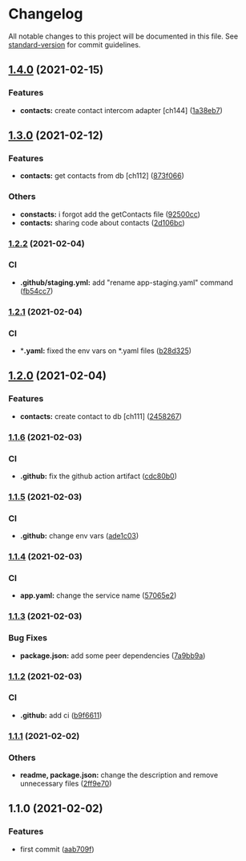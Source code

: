 # Changelog

All notable changes to this project will be documented in this file. See [standard-version](https://github.com/conventional-changelog/standard-version) for commit guidelines.

## [1.4.0](https://github.com/brucegroverlee/moregooder-backend/compare/v1.3.0...v1.4.0) (2021-02-15)


### Features

* **contacts:** create contact intercom adapter [ch144] ([1a38eb7](https://github.com/brucegroverlee/moregooder-backend/commit/1a38eb7cc2860099adda655d459d18725f0cf5ba))

## [1.3.0](https://github.com/brucegroverlee/moregooder-backend/compare/v1.2.2...v1.3.0) (2021-02-12)


### Features

* **contacts:** get contacts from db [ch112] ([873f066](https://github.com/brucegroverlee/moregooder-backend/commit/873f066e82315d2107ac40137664b12f5f855509))


### Others

* **constacts:** i forgot add the getContacts file ([92500cc](https://github.com/brucegroverlee/moregooder-backend/commit/92500cc03fc5b6a4ce466536300fbf12f00277fe))
* **contacts:** sharing code about contacts ([2d106bc](https://github.com/brucegroverlee/moregooder-backend/commit/2d106bca60bbbc6b281fbd6aa022036633977c39))

### [1.2.2](https://github.com/brucegroverlee/moregooder-backend/compare/v1.2.1...v1.2.2) (2021-02-04)


### CI

* **.github/staging.yml:** add "rename app-staging.yaml" command ([fb54cc7](https://github.com/brucegroverlee/moregooder-backend/commit/fb54cc780abde2ab4b0c19f3f1f3b45454324088))

### [1.2.1](https://github.com/brucegroverlee/moregooder-backend/compare/v1.2.0...v1.2.1) (2021-02-04)


### CI

* ***.yaml:** fixed the env vars on *.yaml files ([b28d325](https://github.com/brucegroverlee/moregooder-backend/commit/b28d325d49cd2b3006086f1b608225fb6ec7288c))

## [1.2.0](https://github.com/brucegroverlee/moregooder-backend/compare/v1.1.6...v1.2.0) (2021-02-04)


### Features

* **contacts:** create contact to db [ch111] ([2458267](https://github.com/brucegroverlee/moregooder-backend/commit/2458267a2769584d1ba1c337bb49d1dc0a62b09d))

### [1.1.6](https://github.com/brucegroverlee/moregooder-backend/compare/v1.1.5...v1.1.6) (2021-02-03)


### CI

* **.github:** fix the github action artifact ([cdc80b0](https://github.com/brucegroverlee/moregooder-backend/commit/cdc80b04cf0badeae333612df869f39b27c3491e))

### [1.1.5](https://github.com/brucegroverlee/moregooder-backend/compare/v1.1.4...v1.1.5) (2021-02-03)


### CI

* **.github:** change env vars ([ade1c03](https://github.com/brucegroverlee/moregooder-backend/commit/ade1c0344d49f8d6c32ad471da1efc52aaf367a5))

### [1.1.4](https://github.com/brucegroverlee/moregooder-backend/compare/v1.1.3...v1.1.4) (2021-02-03)


### CI

* **app.yaml:** change the service name ([57065e2](https://github.com/brucegroverlee/moregooder-backend/commit/57065e21d15b085dc15de47501c7fc5ff354bca3))

### [1.1.3](https://github.com/brucegroverlee/moregooder-backend/compare/v1.1.2...v1.1.3) (2021-02-03)


### Bug Fixes

* **package.json:** add some peer dependencies ([7a9bb9a](https://github.com/brucegroverlee/moregooder-backend/commit/7a9bb9a729c4c3899e807b3d83ebd60855d6bf19))

### [1.1.2](https://github.com/brucegroverlee/moregooder-backend/compare/v1.1.1...v1.1.2) (2021-02-03)


### CI

* **.github:** add ci ([b9f6611](https://github.com/brucegroverlee/moregooder-backend/commit/b9f66110f0af3f4e77c88ff7fe33c6971fd6610d))

### [1.1.1](https://github.com/brucegroverlee/moregooder-backend/compare/v1.1.0...v1.1.1) (2021-02-02)


### Others

* **readme, package.json:** change the description and remove unnecessary files ([2ff9e70](https://github.com/brucegroverlee/moregooder-backend/commit/2ff9e70a82d9d76ab0fd37890076fb69465cb105))

## 1.1.0 (2021-02-02)


### Features

* first commit ([aab709f](https://github.com/brucegroverlee/moregooder-backend/commit/aab709fffd5c502b7aa9a84a006eb1a4622dfd22))
